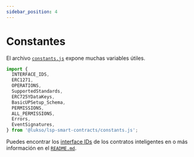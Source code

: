```yaml
---
sidebar_position: 4
---
```


# Constantes

El archivo [`constants.js`](https://github.com/lukso-network/lsp-smart-contracts/blob/develop/constants.js) expone muchas variables útiles.

```javascript
import {
  INTERFACE_IDS,
  ERC1271,
  OPERATIONS,
  SupportedStandards,
  ERC725YDataKeys,
  BasicUPSetup_Schema,
  PERMISSIONS,
  ALL_PERMISSIONS,
  Errors,
  EventSignatures,
} from '@lukso/lsp-smart-contracts/constants.js';
```

Puedes encontrar los [interface IDs](../../standards/smart-contracts/interface-ids.md) de los contratos inteligentes en o más información en el [`README.md`](https://github.com/lukso-network/lsp-smart-contracts/blob/develop/README.md).
